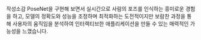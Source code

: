 작성소감
PoseNet을 구현해 보면서 실시간으로 사람의 포즈를 인식하는 흥미로운 경험을 하고, 모델의 정확도와 성능을 조정하며 최적화하는 도전적이지만 보람찬 과정을 통해 사용자의 움직임을 분석하여 인터랙티브한 애플리케이션을 만들 수 있는 매력적인 가능성을 느꼈습니다. 
